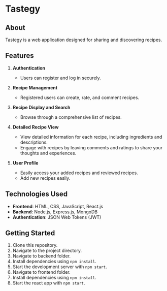 # Tastegy

## About
Tastegy is a web application designed for sharing and discovering recipes. 

## Features

1. **Authentication**
   - Users can register and log in securely.

2. **Recipe Management**
   - Registered users can create, rate, and comment recipes.
   
3. **Recipe Display and Search**
   - Browse through a comprehensive list of recipes.

4. **Detailed Recipe View**
   - View detailed information for each recipe, including ingredients and descriptions.
   - Engage with recipes by leaving comments and ratings to share your thoughts and experiences.

5. **User Profile**
   - Easily access your added recipes and reviewed recipes.
   - Add new recipes easily.

## Technologies Used
- **Frontend**: HTML, CSS, JavaScript, React.js
- **Backend**: Node.js, Express.js, MongoDB
- **Authentication**: JSON Web Tokens (JWT)

## Getting Started
1. Clone this repository.
2. Navigate to the project directory.
3. Navigate to backend folder.
4. Install dependencies using `npm install`.
5. Start the development server with `npm start`.
6. Navigate to frontend folder.
7. Install dependencies using `npm install`.
8. Start the react app with `npm start`.
